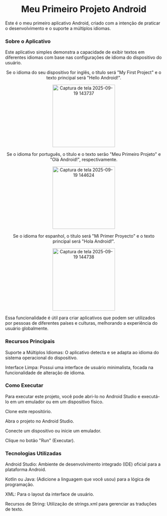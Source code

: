 <div align="center"><h1>Meu Primeiro Projeto Android</h1></div>
Este é o meu primeiro aplicativo Android, criado com a intenção de praticar o desenvolvimento e o suporte a múltiplos idiomas.

<div><h3>Sobre o Aplicativo</h3></div>
Este aplicativo simples demonstra a capacidade de exibir textos em diferentes idiomas com base nas configurações de idioma do dispositivo do usuário.

<div align="center">
<p>Se o idioma do seu dispositivo for inglês, o título será "My First Project" e o texto principal será "Hello Android!".</p>
<img src="https://github.com/user-attachments/assets/669b8ebf-6400-4df0-9382-deb45029d263" width="200" alt="Captura de tela 2025-09-19 143737" />

<p>Se o idioma for português, o título e o texto serão "Meu Primeiro Projeto" e "Olá Android!", respectivamente.</p>
<img src="https://github.com/user-attachments/assets/f61af06e-e660-47b5-a89e-c88e5fe7be64" width="200" alt="Captura de tela 2025-09-19 144624" />

<p>Se o idioma for espanhol, o título será "Mi Primer Proyecto" e o texto principal será "Hola Android!".</p>
<img src="https://github.com/user-attachments/assets/499eec3f-b6da-4bb3-a3ab-b7492fee32c3" width="200" alt="Captura de tela 2025-09-19 144738" />
</div>

Essa funcionalidade é útil para criar aplicativos que podem ser utilizados por pessoas de diferentes países e culturas, melhorando a experiência do usuário globalmente.

<div><h3>Recursos Principais</h3></div>
Suporte a Múltiplos Idiomas: O aplicativo detecta e se adapta ao idioma do sistema operacional do dispositivo.

Interface Limpa: Possui uma interface de usuário minimalista, focada na funcionalidade de alteração de idioma.

<div><h3>Como Executar</h3></div>
Para executar este projeto, você pode abri-lo no Android Studio e executá-lo em um emulador ou em um dispositivo físico.

Clone este repositório.

Abra o projeto no Android Studio.

Conecte um dispositivo ou inicie um emulador.

Clique no botão "Run" (Executar).

<div><h3>Tecnologias Utilizadas</h3></div>
Android Studio: Ambiente de desenvolvimento integrado (IDE) oficial para a plataforma Android.

Kotlin ou Java: (Adicione a linguagem que você usou) para a lógica de programação.

XML: Para o layout da interface de usuário.

Recursos de String: Utilização de strings.xml para gerenciar as traduções de texto.
